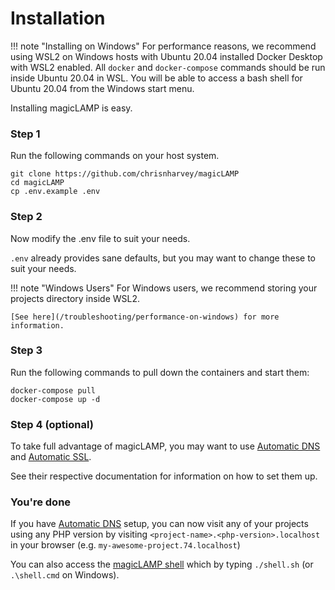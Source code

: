 # Installation

!!! note "Installing on Windows"
    For performance reasons, we recommend using WSL2 on Windows hosts with Ubuntu 20.04 installed
    Docker Desktop with WSL2 enabled. All `docker` and `docker-compose` commands should be run inside
    Ubuntu 20.04 in WSL. You will be able to access a bash shell for Ubuntu 20.04 from the Windows
    start menu.

Installing magicLAMP is easy.

### Step 1

Run the following commands on your host system.

```
git clone https://github.com/chrisnharvey/magicLAMP
cd magicLAMP
cp .env.example .env
```

### Step 2

Now modify the .env file to suit your needs.

`.env` already provides sane defaults, but you may want to change these to suit
your needs.

!!! note "Windows Users"
    For Windows users, we recommend storing your projects directory inside WSL2.

    [See here](/troubleshooting/performance-on-windows) for more information.

### Step 3

Run the following commands to pull down the containers and start them:

```
docker-compose pull
docker-compose up -d
```

### Step 4 (optional)

To take full advantage of magicLAMP, you may want to use [Automatic DNS](/automatic-dns)
and [Automatic SSL](/automatic-ssl).

See their respective documentation for information on how to set them up.

### You're done

If you have [Automatic DNS](/automatic-dns) setup, you can now visit any of your projects
using any PHP version by visiting `<project-name>.<php-version>.localhost` in your browser
(e.g. `my-awesome-project.74.localhost`)

You can also access the [magicLAMP shell](/workspace) which by typing `./shell.sh`
(or `.\shell.cmd` on Windows).